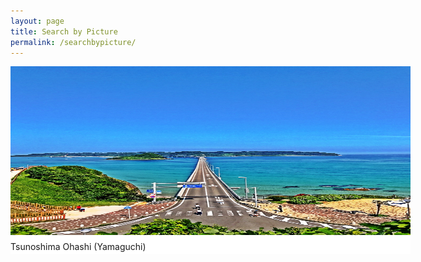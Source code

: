 ```yaml
---
layout: page
title: Search by Picture
permalink: /searchbypicture/
---
```


<div id="slideshow">
<p class="active">
        <a href="searchbyprefecture.markdown"><img src="8D0BE253-069E-48F3-B903-DE002E58BF93-min.jpeg" width="500" height="300" alt=""></a>
                Tsunoshima Ohashi (Yamaguchi)</p>
        <p><a href="searchbyprefecture.markdown"><img src="94330D2F-2703-47D2-BA21-89AE2FFF84D5-min.jpeg" width="500" height="300" alt=""></a>
                Istukuma Jinja (Hiroshima)</p>
        <p><a href="searchbyprefecture.markdown"><img src="A54B0539-92DD-4828-A5D3-2D3123BD897B-min.jpeg" width="500" height="300" alt=""></a>
                Kanmon Kaikyo (Yamaguchi/Fukuoka)</p>
        <p><a href="searchbyprefecture.markdown"><img src="CD2C95F7-AF6B-4474-9980-AAA17B422D3E-min.jpeg" width="500" height="300" alt=""></a>
                Motonosumi Inari Jinja (Yamaguchi)</p>
</div>


<style type="text/css">
#slideshow {
   position: relative;
   width:  640px; /* ボックスの横幅 */
   height: 300px; /* ボックスの高さ */
}

#slideshow p {
   position: absolute;
   top:  0;
   left: 0;
   z-index: 8;
   opacity: 0.0;
   margin: 0;
   background-color: white; /* ボックスの背景色(必須) */
   height: 300px; /* ボックスの高さ */
}

#slideshow p.active {
   z-index: 10;
   opacity: 1.0;
}

#slideshow p.last-active {
   z-index: 9;
}

#slideshow p img {
   width:  640px; /* 画像の横幅 */
   height: 270px; /* 画像の高さ */
   display: block;
   border: 0;
   margin-bottom: 10px; /* 画像下部の余白 */
}
</style>


<script src=""https://code.jquery.com/jquery-1.12.4.min.js" type="text/javascript"></script>
                                                                                  

<script type="text/javascript">
function slideSwitch() {
   var $active = $('#slideshow p.active');

   if ( $active.length == 0 ) $active = $('#slideshow p:last');

   var $next =  $active.next().length ? $active.next()
      : $('#slideshow p:first');

   $active.addClass('last-active');

   $next.css({opacity: 0.0})
      .addClass('active')
      .animate({opacity: 1.0}, 1000, function() {
         $active.removeClass('active last-active');
      });
}

$(function() {
   setInterval( "slideSwitch()", 5000 );
});
</script>

